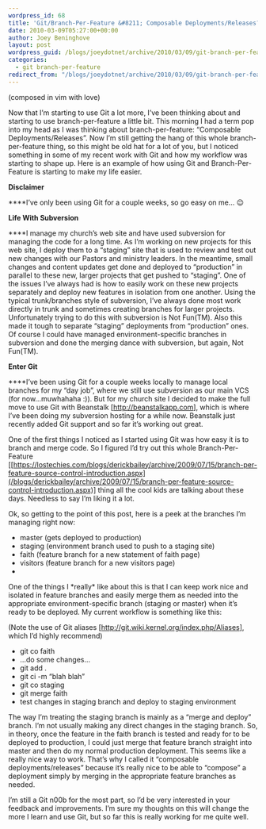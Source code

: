 ```yaml
---
wordpress_id: 68
title: 'Git/Branch-Per-Feature &#8211; Composable Deployments/Releases?'
date: 2010-03-09T05:27:00+00:00
author: Joey Beninghove
layout: post
wordpress_guid: /blogs/joeydotnet/archive/2010/03/09/git-branch-per-feature-composable-deployments-releases.aspx
categories:
  - git branch-per-feature
redirect_from: "/blogs/joeydotnet/archive/2010/03/09/git-branch-per-feature-composable-deployments-releases.aspx/"
---
```

(composed in vim with love)

Now that I&rsquo;m starting to use Git a lot more, I&rsquo;ve been thinking about and starting to use branch-per-feature a little bit. This morning I had a term pop into my head as I was thinking about branch-per-feature: &ldquo;Composable Deployments/Releases&rdquo;. Now I&rsquo;m still getting the hang of this whole branch-per-feature thing, so this might be old hat for a lot of you, but I noticed something in some of my recent work with Git and how my workflow was starting to shape up. Here is an example of how using Git and Branch-Per-Feature is starting to make my life easier. 

**Disclaimer**

****I&rsquo;ve only been using Git for a couple weeks, so go easy on me&#8230; 😉 

**Life With Subversion**

****I manage my church&rsquo;s web site and have used subversion for managing the code for a long time. As I&rsquo;m working on new projects for this web site, I deploy them to a &ldquo;staging&rdquo; site that is used to review and test out new changes with our Pastors and ministry leaders. In the meantime, small changes and content updates get done and deployed to &ldquo;production&rdquo; in parallel to these new, larger projects that get pushed to &ldquo;staging&rdquo;. One of the issues I&rsquo;ve always had is how to easily work on these new projects separately and deploy new features in isolation from one another. Using the typical trunk/branches style of subversion, I&rsquo;ve always done most work directly in trunk and sometimes creating branches for larger projects. Unfortunately trying to do this with subversion is Not Fun(TM). Also this made it tough to separate &ldquo;staging&rdquo; deployments from &ldquo;production&rdquo; ones. Of course I could have managed environment-specific branches in subversion and done the merging dance with subversion, but again, Not Fun(TM). 

**Enter Git**

****I&rsquo;ve been using Git for a couple weeks locally to manage local branches for my &ldquo;day job&rdquo;, where we still use subversion as our main VCS (for now&#8230;muwhahaha :)). But for my church site I decided to make the full move to use Git with Beanstalk [<http://beanstalkapp.com>], which is where I&rsquo;ve been doing my subversion hosting for a while now. Beanstalk just recently added Git support and so far it&rsquo;s working out great.
  
One of the first things I noticed as I started using Git was how easy it is to branch and merge code. So I figured I&rsquo;d try out this whole Branch-Per-Feature [[https://lostechies.com/blogs/derickbailey/archive/2009/07/15/branch-per-feature-source-control-introduction.aspx](/blogs/derickbailey/archive/2009/07/15/branch-per-feature-source-control-introduction.aspx)] thing all the cool kids are talking about these days. Needless to say I&rsquo;m liking it a lot. 

Ok, so getting to the point of this post, here is a peek at the branches I&rsquo;m managing right now: 

  * master (gets deployed to production)
  * staging (environment branch used to push to a staging site)
  * faith (feature branch for a new statement of faith page)
  * visitors (feature branch for a new visitors page)
  * <insert other temporary branches here for one-off changes that get merged into master and deployed>

One of the things I \*really\* like about this is that I can keep work nice and isolated in feature branches and easily merge them as needed into the appropriate environment-specific branch (staging or master) when it&rsquo;s ready to be deployed. My current workflow is something like this: 

(Note the use of Git aliases [<http://git.wiki.kernel.org/index.php/Aliases>], which I&rsquo;d highly recommend) 

  * git co faith
  * &#8230;do some changes&#8230;
  * git add .
  * git ci -m &ldquo;blah blah&rdquo;
  * git co staging
  * git merge faith
  * test changes in staging branch and deploy to staging environment

The way I&rsquo;m treating the staging branch is mainly as a &ldquo;merge and deploy&rdquo; branch. I&rsquo;m not usually making any direct changes in the staging branch. So, in theory, once the feature in the faith branch is tested and ready for to be deployed to production, I could just merge that feature branch straight into master and then do my normal production deployment. This seems like a really nice way to work. That&rsquo;s why I called it &ldquo;composable deployments/releases&rdquo; because it&rsquo;s really nice to be able to &ldquo;compose&rdquo; a deployment simply by merging in the appropriate feature branches as needed. 

I&rsquo;m still a Git n00b for the most part, so I&rsquo;d be very interested in your feedback and improvements. I&rsquo;m sure my thoughts on this will change the more I learn and use Git, but so far this is really working for me quite well.